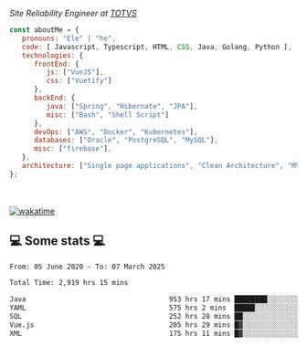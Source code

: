 <p><em>Site Reliability Engineer at <a href="https://www.totvs.com/">TOTVS</a></br>
</em></p>


```javascript
const aboutMe = {
   pronouns: "Ele" | "he",
   code: [ Javascript, Typescript, HTML, CSS, Java, Golang, Python ],
   technologies: {
      frontEnd: {
         js: ["VueJS"],
         css: ["Vuetify"]
      },
      backEnd: {
         java: ["Spring", "Hibernate", "JPA"],
         misc: ["Bash", "Shell Script"]
      },
      devOps: ["AWS", "Docker", "Kubernetes"],
      databases: ["Oracle", "PostgreSQL", "MySQL"],
      misc: ["firebase"],
   },
   architecture: ["Single page applications", "Clean Architecture", "MVC", "Microservices"],
};
```
</br></br>
[![wakatime](https://wakatime.com/badge/user/a3a8ed06-d304-4d6b-bc86-4adc418cdea7.svg)](https://wakatime.com/@a3a8ed06-d304-4d6b-bc86-4adc418cdea7)
<h2>💻 Some stats 💻</h2>

<!--START_SECTION:waka-->

```txt
From: 05 June 2020 - To: 07 March 2025

Total Time: 2,919 hrs 15 mins

Java                                   953 hrs 17 mins ████████░░░░░░░░░░░░░░░░░   32.66 %
YAML                                   575 hrs 2 mins  █████░░░░░░░░░░░░░░░░░░░░   19.70 %
SQL                                    252 hrs 28 mins ██░░░░░░░░░░░░░░░░░░░░░░░   08.65 %
Vue.js                                 205 hrs 29 mins █▓░░░░░░░░░░░░░░░░░░░░░░░   07.04 %
XML                                    175 hrs 11 mins █▓░░░░░░░░░░░░░░░░░░░░░░░   06.00 %
```

<!--END_SECTION:waka-->
